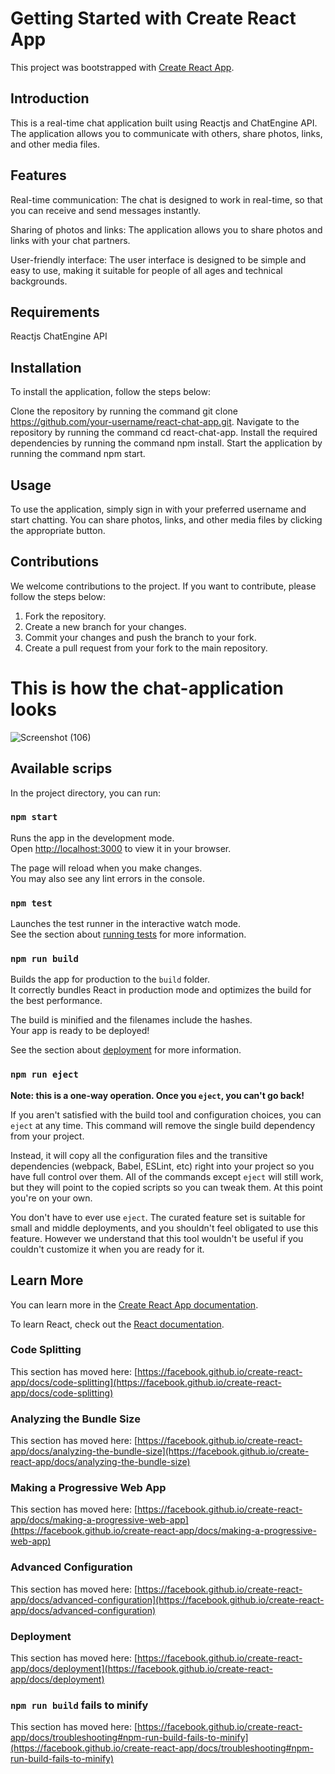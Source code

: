 # Getting Started with Create React App

This project was bootstrapped with [Create React App](https://github.com/facebook/create-react-app).

## Introduction
This is a real-time chat application built using Reactjs and ChatEngine API. The application allows you to communicate with others, share photos, links, and other media files.

## Features
Real-time communication: The chat is designed to work in real-time, so that you can receive and send messages instantly.

Sharing of photos and links: The application allows you to share photos and links with your chat partners.

User-friendly interface: The user interface is designed to be simple and easy to use, making it suitable for people of all ages and technical backgrounds.

## Requirements
Reactjs
ChatEngine API

## Installation
To install the application, follow the steps below:

Clone the repository by running the command git clone https://github.com/your-username/react-chat-app.git.
Navigate to the repository by running the command cd react-chat-app.
Install the required dependencies by running the command npm install.
Start the application by running the command npm start.

## Usage
To use the application, simply sign in with your preferred username and start chatting. You can share photos, links, and other media files by clicking the appropriate button.

## Contributions
We welcome contributions to the project. If you want to contribute, please follow the steps below:
1) Fork the repository.
2) Create a new branch for your changes.
3) Commit your changes and push the branch to your fork.
4) Create a pull request from your fork to the main repository.

# This is how the chat-application looks 
![Screenshot (106)](https://user-images.githubusercontent.com/79088643/218564335-7fe8b9b9-3ec7-438b-babc-2cab983de6c9.png)

## Available scrips 
In the project directory, you can run:

### `npm start`

Runs the app in the development mode.\
Open [http://localhost:3000](http://localhost:3000) to view it in your browser.

The page will reload when you make changes.\
You may also see any lint errors in the console.

### `npm test`

Launches the test runner in the interactive watch mode.\
See the section about [running tests](https://facebook.github.io/create-react-app/docs/running-tests) for more information.

### `npm run build`

Builds the app for production to the `build` folder.\
It correctly bundles React in production mode and optimizes the build for the best performance.

The build is minified and the filenames include the hashes.\
Your app is ready to be deployed!

See the section about [deployment](https://facebook.github.io/create-react-app/docs/deployment) for more information.

### `npm run eject`

**Note: this is a one-way operation. Once you `eject`, you can't go back!**

If you aren't satisfied with the build tool and configuration choices, you can `eject` at any time. This command will remove the single build dependency from your project.

Instead, it will copy all the configuration files and the transitive dependencies (webpack, Babel, ESLint, etc) right into your project so you have full control over them. All of the commands except `eject` will still work, but they will point to the copied scripts so you can tweak them. At this point you're on your own.

You don't have to ever use `eject`. The curated feature set is suitable for small and middle deployments, and you shouldn't feel obligated to use this feature. However we understand that this tool wouldn't be useful if you couldn't customize it when you are ready for it.

## Learn More

You can learn more in the [Create React App documentation](https://facebook.github.io/create-react-app/docs/getting-started).

To learn React, check out the [React documentation](https://reactjs.org/).

### Code Splitting

This section has moved here: [https://facebook.github.io/create-react-app/docs/code-splitting](https://facebook.github.io/create-react-app/docs/code-splitting)

### Analyzing the Bundle Size

This section has moved here: [https://facebook.github.io/create-react-app/docs/analyzing-the-bundle-size](https://facebook.github.io/create-react-app/docs/analyzing-the-bundle-size)

### Making a Progressive Web App

This section has moved here: [https://facebook.github.io/create-react-app/docs/making-a-progressive-web-app](https://facebook.github.io/create-react-app/docs/making-a-progressive-web-app)

### Advanced Configuration

This section has moved here: [https://facebook.github.io/create-react-app/docs/advanced-configuration](https://facebook.github.io/create-react-app/docs/advanced-configuration)

### Deployment

This section has moved here: [https://facebook.github.io/create-react-app/docs/deployment](https://facebook.github.io/create-react-app/docs/deployment)

### `npm run build` fails to minify

This section has moved here: [https://facebook.github.io/create-react-app/docs/troubleshooting#npm-run-build-fails-to-minify](https://facebook.github.io/create-react-app/docs/troubleshooting#npm-run-build-fails-to-minify)



